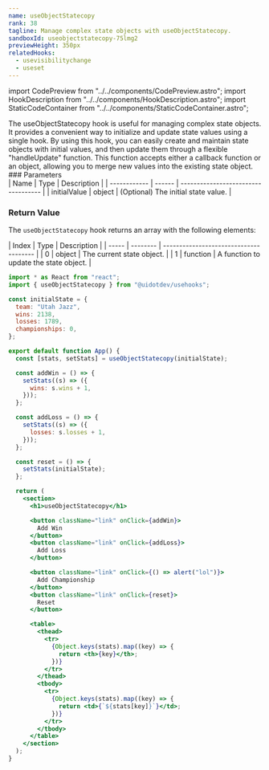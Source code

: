 ```yaml
---
name: useObjectStatecopy
rank: 38
tagline: Manage complex state objects with useObjectStatecopy.
sandboxId: useobjectstatecopy-75lmg2
previewHeight: 350px
relatedHooks:
  - usevisibilitychange
  - useset
---
```


import CodePreview from "../../components/CodePreview.astro";
import HookDescription from "../../components/HookDescription.astro";
import StaticCodeContainer from "../../components/StaticCodeContainer.astro";

<HookDescription name={frontmatter.name}>
  The useObjectStatecopy hook is useful for managing complex state objects. It
  provides a convenient way to initialize and update state values using a single
  hook. By using this hook, you can easily create and maintain state objects
  with initial values, and then update them through a flexible "handleUpdate"
  function. This function accepts either a callback function or an object,
  allowing you to merge new values into the existing state object.
</HookDescription>

<div class="reference">
  ### Parameters

  <div class="table-container">
  | Name         | Type   | Description                         |
  | ------------ | ------ | ----------------------------------- |
  | initialValue | object | (Optional) The initial state value. |
  </div>

  ### Return Value

  The `useObjectStatecopy` hook returns an array with the following elements:

  <div class="table-container">
  | Index | Type     | Description                            |
  | ----- | -------- | -------------------------------------- |
  | 0     | object   | The current state object.              |
  | 1     | function | A function to update the state object. |
  </div>
</div>

<CodePreview
  sandboxId={frontmatter.sandboxId}
  previewHeight={frontmatter.previewHeight}
/>

<StaticCodeContainer>

```jsx
import * as React from "react";
import { useObjectStatecopy } from "@uidotdev/usehooks";

const initialState = {
  team: "Utah Jazz",
  wins: 2138,
  losses: 1789,
  championships: 0,
};

export default function App() {
  const [stats, setStats] = useObjectStatecopy(initialState);

  const addWin = () => {
    setStats((s) => ({
      wins: s.wins + 1,
    }));
  };

  const addLoss = () => {
    setStats((s) => ({
      losses: s.losses + 1,
    }));
  };

  const reset = () => {
    setStats(initialState);
  };

  return (
    <section>
      <h1>useObjectStatecopy</h1>

      <button className="link" onClick={addWin}>
        Add Win
      </button>
      <button className="link" onClick={addLoss}>
        Add Loss
      </button>

      <button className="link" onClick={() => alert("lol")}>
        Add Championship
      </button>
      <button className="link" onClick={reset}>
        Reset
      </button>

      <table>
        <thead>
          <tr>
            {Object.keys(stats).map((key) => {
              return <th>{key}</th>;
            })}
          </tr>
        </thead>
        <tbody>
          <tr>
            {Object.keys(stats).map((key) => {
              return <td>{`${stats[key]}`}</td>;
            })}
          </tr>
        </tbody>
      </table>
    </section>
  );
}
```

</StaticCodeContainer>

